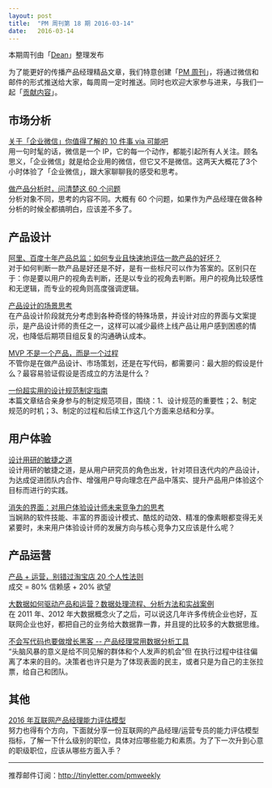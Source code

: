 ```yaml
---
layout: post
title:  "PM 周刊第 18 期 2016-03-14"
date:   2016-03-14
---
```


本期周刊由「[Dean](http://pmweekly.com/contributors/#dean)」整理发布     

为了能更好的传播产品经理精品文章，我们特意创建「[PM 周刊](http://pmweekly.com/)」，将通过微信和邮件的形式推送给大家，每周周一定时推送。同时也欢迎大家参与进来，与我们一起「[贡献内容](https://github.com/vincent4j/pmweekly.com/issues/new)」。    

## 市场分析

[关于「企业微信」你值得了解的 10 件事 via 可能吧](http://mp.weixin.qq.com/s?__biz=MjM5ODQwMjA4MA==&mid=401614332&idx=1&sn=97abf02c28c9eb290619654a451e567d&scene=23&srcid=0309TEUStfXSEw8cagr49HFq#rd)   
用一句时髦的话，微信是一个 IP，它的每一个动作，都能引起所有人关注。顾名思义，「企业微信」就是给企业用的微信，但它又不是微信。这两天大概花了3个小时体验了「企业微信」，跟大家聊聊我的感受和思考。   

[做产品分析时，问清楚这 60 个问题](http://zaodula.com/archives/19561.html)  
分析对象不同，思考的内容不同。大概有 60 个问题，如果作为产品经理在做各种分析的时候全都搞明白，应该差不多了。

## 产品设计

[阿里、百度十年产品总监：如何专业且快速地评估一款产品的好坏？](http://mp.weixin.qq.com/s?__biz=MjM5NTQ5MjIyMA==&mid=404770775&idx=2&sn=de8f4b60287b204a275f6a9dd318e1e2&scene=23&srcid=031110lT7JQ5rgh3ALbjfLVu#rd)   
对于如何判断一款产品是好还是不好，是有一些标尺可以作为答案的。区别只在于：你是要以用户的视角去判断，还是以专业的视角去判断。用户的视角比较感性和无逻辑，而专业的视角则高度强调逻辑。   

[产品设计的场景思考](https://medium.com/@akikozhang/%E4%BA%A7%E5%93%81%E8%AE%BE%E8%AE%A1%E7%9A%84%E5%9C%BA%E6%99%AF%E6%80%9D%E8%80%83-45db03c49ec#.m5z6e9vfh)    
在产品设计阶段就充分考虑到各种奇怪的特殊场景，并设计对应的界面与文案提示，是产品设计师的责任之一，这样可以减少最终上线产品让用户感到困惑的情况，也降低后期项目组反复的沟通确认成本。

[MVP 不是一个产品，而是一个过程](https://medium.com/a-theater/mvp-%E4%B8%8D%E6%98%AF%E4%B8%80%E4%B8%AA%E4%BA%A7%E5%93%81-%E8%80%8C%E6%98%AF%E4%B8%80%E4%B8%AA%E8%BF%87%E7%A8%8B-6ae1ca79446a#.4w14n3sqk)   
不管你是在做产品设计、市场策划，还是在写代码，都需要问：最大胆的假设是什么？最容易验证假设是否成立的方法是什么？   

[一份超实用的设计规范制定指南](https://mp.weixin.qq.com/s?__biz=MjM5NjA3ODI3Ng==&mid=401924284&idx=1&sn=db08959b9980d1bc69bececcf648e567&scene=0&key=710a5d99946419d9e2fddd61a3986497edf39b72633e9d2e0f50d9194b3ed6748a7bf9ed39efc7497db8a3b907107d42&ascene=0&uin=NDgwNzA1&devicetype=iMac+MacBookPro11%2C1+OSX+OSX+10.11.3+build(15D21)&version=11020201&pass_ticket=2dLaql0TK3n%2B1uGtdW60JgoTx7sbaNIds6%2FAIPPRAdw%3D)     
本篇文章结合亲身参与的制定规范项目，围绕：1、设计规范的重要性；2、制定规范的时机；3、制定的过程和后续工作这几个方面来总结和分享。   

## 用户体验

[设计用研的敏捷之道](https://isux.tencent.com/agile-user-research-for-design.html)   
设计用研的敏捷之道，是从用户研究员的角色出发，针对项目迭代内的产品设计，为达成促进团队内合作、增强用户导向理念在产品中落实、提升产品用户体验这个目标而进行的实践。  

[消失的界面：对用户体验设计师未来竞争力的思考](https://medium.com/@akikozhang/%E6%B6%88%E5%A4%B1%E7%9A%84%E7%95%8C%E9%9D%A2-%E5%AF%B9%E7%94%A8%E6%88%B7%E4%BD%93%E9%AA%8C%E8%AE%BE%E8%AE%A1%E5%B8%88%E6%9C%AA%E6%9D%A5%E7%AB%9E%E4%BA%89%E5%8A%9B%E7%9A%84%E6%80%9D%E8%80%83-5be8884b381b#.v1trjxkbh)   
当娴熟的软件技能、丰富的界面设计模式、酷炫的动效、精准的像素眼都变得无关紧要时，未来用户体验设计师的发展方向与核心竞争力又应该是什么呢？

## 产品运营

[产品 + 运营，别错过淘宝店 20 个人性法则](http://mp.weixin.qq.com/s?__biz=MjM5NTQ5MjIyMA==&mid=404743814&idx=2&sn=dbc497d5e96b1f167c10b7e3985a8a8a&scene=23&srcid=0310uXWpy5J9sUybDbBJ2AlN#rd)   
成交 = 80% 信赖感 + 20% 欲望   

[大数据如何驱动产品和运营？数据处理流程、分析方法和实战案例](http://mp.weixin.qq.com/s?__biz=MjM5OTEwNjI2MA==&mid=403321064&idx=1&sn=4c0af2d63a4db3ec4fe980ac609d4ff4&scene=23&srcid=0312rxu7ZozKFDh7Zpl9kk6B#rd)     
在 2011 年、2012 年大数据概念火了之后，可以说这几年许多传统企业也好，互联网企业也好，都把自己的业务给大数据靠一靠，并且提的比较多的大数据思维。   

[不会写代码也要做增长黑客 -- 产品经理常用数据分析工具](http://www.pmcaff.com/entry?id=2000000000010548&from=label&pmc_param%5Blabel_name%5D=%E7%83%AD%E9%97%A8)   
“头脑风暴的意义是给不同见解的群体和个人发声的机会”但 在执行过程中往往偏离了本来的目的。决策者也许只是为了体现表面的民主，或者只是为自己的主张拉票，给自己和团队。

## 其他

[2016 年互联网产品经理能力评估模型](http://www.pmcaff.com/entry?id=2000000000010565&from=label&pmc_param%5Blabel_name%5D=%E7%83%AD%E9%97%A8)   
努力也得有个方向，下面就分享一份互联网的产品经理/运营专员的能力评估模型指标，了解一下什么级别的职位，具体对应哪些能力和素质。为了下一次升到心意的职级职位，应该从哪些方面入手？ 

---
推荐邮件订阅：<http://tinyletter.com/pmweekly>  
      
  
 
